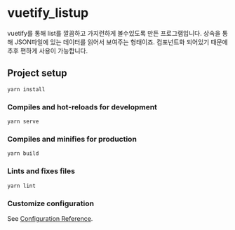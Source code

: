 # vuetify_listup

vuetify를 통해 list를 깔끔하고 가지런하게 볼수있도록 만든 프로그램입니다. 상속을 통해 JSON파일에 있는 데이터를 읽어서 보여주는 형태이죠. 컴포넌트화 되어있기 때문에 추후 편하게 사용이 가능합니다.

## Project setup
```
yarn install
```

### Compiles and hot-reloads for development
```
yarn serve
```

### Compiles and minifies for production
```
yarn build
```

### Lints and fixes files
```
yarn lint
```

### Customize configuration
See [Configuration Reference](https://cli.vuejs.org/config/).
